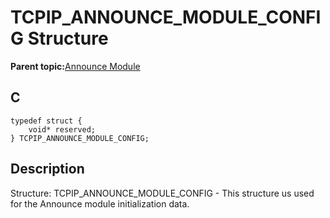 # TCPIP\_ANNOUNCE\_MODULE\_CONFIG Structure

**Parent topic:**[Announce Module](GUID-2561DB16-7947-4C02-97DC-A0BFC17070C9.md)

## C

```
typedef struct {
    void* reserved;
} TCPIP_ANNOUNCE_MODULE_CONFIG;
```

## Description

Structure: TCPIP\_ANNOUNCE\_MODULE\_CONFIG - This structure us used for the Announce module initialization data.

